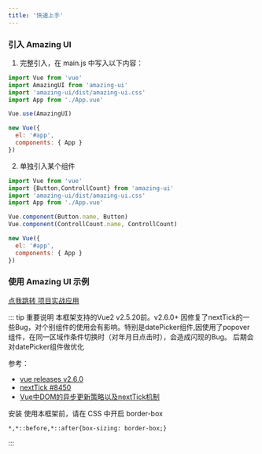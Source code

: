 ```yaml
---
title: '快速上手'
---
```


### 引入 Amazing UI

1. 完整引入，在 main.js 中写入以下内容：

``` js
import Vue from 'vue'
import AmazingUI from 'amazing-ui'
import 'amazing-ui/dist/amazing-ui.css'
import App from './App.vue'

Vue.use(AmazingUI)

new Vue({
  el: '#app',
  components: { App }
})

```

2. 单独引入某个组件

``` js
import Vue from 'vue'
import {Button,ControllCount} from 'amazing-ui'
import 'amazing-ui/dist/amazing-ui.css'
import App from './App.vue'

Vue.component(Button.name, Button)
Vue.component(ControllCount.name, ControllCount)

new Vue({
  el: '#app',
  components: { App }
})

```

### 使用 Amazing UI 示例

[点我跳转 项目实战应用](https://codesandbox.io/s/ojvvl27v6q)

::: tip 重要说明
本框架支持的Vue2 v2.5.20前。v2.6.0+ 因修复了nextTick的一些Bug，对个别组件的使用会有影响。特别是datePicker组件,因使用了popover组件，在同一区域作条件切换时（对年月日点击时），会造成闪现的Bug。
后期会对datePicker组件做优化

参考：
+ [vue releases v2.6.0](https://github.com/vuejs/vue/releases/tag/v2.6.0)
+ [nextTick #8450](https://github.com/vuejs/vue/pull/8450)
+ [Vue中DOM的异步更新策略以及nextTick机制](https://segmentfault.com/a/1190000013314893)


安装 使用本框架前，请在 CSS 中开启 border-box

```
*,*::before,*::after{box-sizing: border-box;}
```

:::
